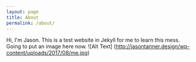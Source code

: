 ```yaml
---
layout: page
title: About
permalink: /about/
---
```


Hi, I'm Jason. This is a test website in Jekyll for me to learn this mess.
Going to put an image here now. 
![Alt Text] (http://jasontanner.design/wp-content/uploads/2017/08/me.jpg)
